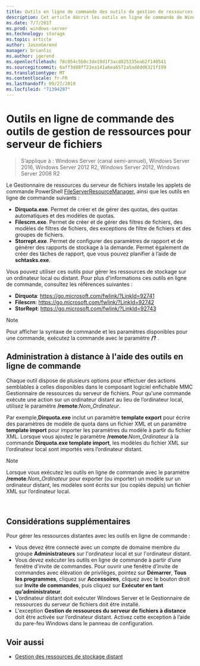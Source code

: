 ```yaml
---
title: Outils en ligne de commande des outils de gestion de ressources pour serveur de fichiers
description: Cet article décrit les outils en ligne de commande de Windows Server 2016
ms.date: 7/7/2017
ms.prod: windows-server
ms.technology: storage
ms.topic: article
author: JasonGerend
manager: brianlic
ms.author: jgerend
ms.openlocfilehash: 78c054c5b0c3de19d1f3acd825335eab2f140541
ms.sourcegitcommit: 6aff3d88ff22ea141a6ea6572a5ad8dd6321f199
ms.translationtype: MT
ms.contentlocale: fr-FR
ms.lasthandoff: 09/27/2019
ms.locfileid: "71394297"
---
```

# <a name="file-server-resource-manager-command-line-tools"></a>Outils en ligne de commande des outils de gestion de ressources pour serveur de fichiers

> S’applique à : Windows Server (canal semi-annuel), Windows Server 2016, Windows Server 2012 R2, Windows Server 2012, Windows Server 2008 R2

Le Gestionnaire de ressources du serveur de fichiers installe les applets de commande PowerShell [FileServerResourceManager](https://technet.microsoft.com/itpro/powershell/windows/fileserverresourcemanager/fileserverresourcemanager), ainsi que les outils en ligne de commande suivants :

-   **Dirquota.exe**. Permet de créer et de gérer des quotas, des quotas automatiques et des modèles de quotas.
-   **Filescrn.exe**. Permet de créer et de gérer des filtres de fichiers, des modèles de filtres de fichiers, des exceptions de filtre de fichiers et des groupes de fichiers.
-   **Storrept.exe**. Permet de configurer des paramètres de rapport et de générer des rapports de stockage à la demande. Permet également de créer des tâches de rapport, que vous pouvez planifier à l’aide de **schtasks.exe**.

Vous pouvez utiliser ces outils pour gérer les ressources de stockage sur un ordinateur local ou distant. Pour plus d'informations ces outils en ligne de commande, consultez les références suivantes :

-   **Dirquota**: <https://go.microsoft.com/fwlink/?LinkId=92741>
-   **Filescrn**: <https://go.microsoft.com/fwlink/?LinkId=92742>
-   **StorRept**: <https://go.microsoft.com/fwlink/?LinkId=92743>


> [!Note]
> Pour afficher la syntaxe de commande et les paramètres disponibles pour une commande, exécutez la commande avec le paramètre <strong>/?</strong> .


## <a name="remote-management-using-the-command-line-tools"></a>Administration à distance à l'aide des outils en ligne de commande

Chaque outil dispose de plusieurs options pour effectuer des actions semblables à celles disponibles dans le composant logiciel enfichable MMC Gestionnaire de ressources du serveur de fichiers. Pour qu'une commande exécute une action sur un ordinateur distant au lieu de l’ordinateur local, utilisez le paramètre **/remote**:*Nom_Ordinateur*.

Par exemple,**Dirquota.exe** inclut un paramètre **template export** pour écrire des paramètres de modèle de quota dans un fichier XML et un paramètre **template import** pour importer les paramètres du modèle à partir du fichier XML. Lorsque vous ajoutez le paramètre **/remote**:*Nom_Ordinateur* à la commande **Dirquota.exe template import**, les modèles du fichier XML sur l’ordinateur local sont importés vers l’ordinateur distant.

> [!Note]
> Lorsque vous exécutez les outils en ligne de commande avec le paramètre **/remote**:<em>Nom_Ordinateur</em> pour exporter (ou importer) un modèle sur un ordinateur distant, les modèles sont écrits sur (ou copiés depuis) un fichier XML sur l’ordinateur local.

<br />

## <a name="additional-considerations"></a>Considérations supplémentaires 

Pour gérer les ressources distantes avec les outils en ligne de commande :

-   Vous devez être connecté avec un compte de domaine membre du groupe **Administrateurs** sur l'ordinateur local et sur l'ordinateur distant.
-   Vous devez exécuter les outils en ligne de commande à partir d’une fenêtre d'invite de commandes. Pour ouvrir une fenêtre d’invite de commandes avec élévation de privilèges, pointez sur **Démarrer**, **Tous les programmes**, cliquez sur **Accessoires**, cliquez avec le bouton droit sur **Invite de commandes**, puis cliquez sur **Exécuter en tant qu’administrateur**.
-   L’ordinateur distant doit exécuter Windows Server et le Gestionnaire de ressources du serveur de fichiers doit être installé.
-   L'exception **Gestion de ressources du serveur de fichiers à distance** doit être activée sur l’ordinateur distant. Activez cette exception à l’aide du pare-feu Windows dans le panneau de configuration.


## <a name="see-also"></a>Voir aussi

-   [Gestion des ressources de stockage distant](managing-remote-storage-resources.md)